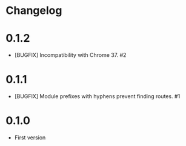 Changelog
=========

# 0.1.2

* [BUGFIX] Incompatibility with Chrome 37. #2

# 0.1.1

* [BUGFIX] Module prefixes with hyphens prevent finding routes. #1

# 0.1.0

* First version
